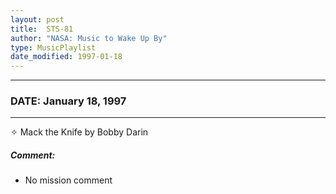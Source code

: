 ```yaml
---
layout: post
title:  STS-81
author: "NASA: Music to Wake Up By"
type: MusicPlaylist
date_modified: 1997-01-18
---
```


----
### DATE: January 18, 1997
----
✧ Mack the Knife by Bobby Darin

##### Comment:
* No mission comment

